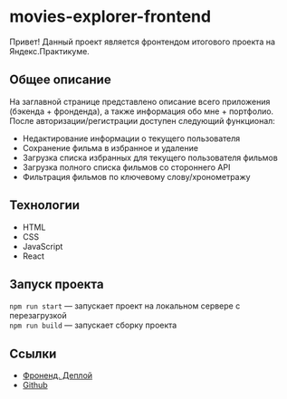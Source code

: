 # movies-explorer-frontend
Привет! Данный проект является фронтендом итогового проекта на Яндекс.Практикуме.

## Общее описание

На заглавной странице представлено описание всего приложения (бэкенда + фронденда), а также информация обо мне + портфолио.
После авторизации/регистрации доступен следующий функционал:
* Hедактирование информации о текущего пользователя
* Сохранение фильма в избранное и удаление
* Загрузка списка избранных для текущего пользователя фильмов
* Загрузка полного списка фильмов со стороннего API
* Фильтрация фильмов по ключевому слову/хронометражу

## Технологии

* HTML
* CSS
* JavaScript
* React

## Запуск проекта

`npm run start` — запускает проект на локальном сервере с перезагрузкой   
`npm run build` — запускает сборку проекта

## Ссылки

* [Фроненд. Деплой](https://evg.nomoredomains.icu/)
* [Github](https://github.com/evgboch/movies-explorer-frontend)

